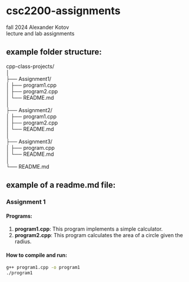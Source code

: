 # csc2200-assignments   
fall 2024 Alexander Kotov  
lecture and lab assignments  

## example folder structure:
cpp-class-projects/  
│  
├── Assignment1/  
│   ├── program1.cpp  
│   ├── program2.cpp  
│   └── README.md      
│  
├── Assignment2/  
│   ├── program1.cpp  
│   ├── program2.cpp  
│   └── README.md  
│  
├── Assignment3/  
│   ├── program.cpp  
│   └── README.md  
│  
└── README.md  
  
## example of a readme.md file:
### Assignment 1

#### Programs:
1. **program1.cpp**: This program implements a simple calculator.
2. **program2.cpp**: This program calculates the area of a circle given the radius.

#### How to compile and run:
```bash
g++ program1.cpp -o program1
./program1


